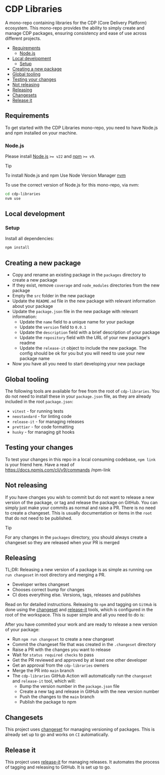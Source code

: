 # CDP Libraries

A mono-repo containing libraries for the CDP (Core Delivery Platform) ecosystem. This mono-repo provides the ability
to simply create and manage CDP packages, ensuring consistency and ease of use across different projects.

- [Requirements](#requirements)
  - [Node.js](#nodejs)
- [Local development](#local-development)
  - [Setup](#setup)
- [Creating a new package](#creating-a-new-package)
- [Global tooling](#global-tooling)
- [Testing your changes](#testing-your-changes)
- [Not releasing](#not-releasing)
- [Releasing](#releasing)
- [Changesets](#changesets)
- [Release it](#release-it)

## Requirements

To get started with the CDP Libraries mono-repo, you need to have Node.js and npm installed on your machine.

### Node.js

Please install [Node.js](http://nodejs.org/) `>= v22` and [npm](https://nodejs.org/) `>= v9`.

> [!TIP]
> To install Node.js and npm Use Node Version Manager [nvm](https://github.com/creationix/nvm)

To use the correct version of Node.js for this mono-repo, via nvm:

```bash
cd cdp-libraries
nvm use
```

## Local development

### Setup

Install all dependencies:

```bash
npm install
```

## Creating a new package

- Copy and rename an existing package in the `packages` directory to create a new package
- If they exist, remove `coverage` and `node_modules` directories from the new package
- Empty the `src` folder in the new package
- Update the `README.md` file in the new package with relevant information about your package
- Update the `package.json` file in the new package with relevant information:
  - Update the `name` field to a unique name for your package
  - Update the `version` field to `0.0.1`
  - Update the `description` field with a brief description of your package
  - Update the `repository` field with the URL of your new package's readme
  - Update the `release-it` object to include the new package. The config should be ok for you but you will need to use
    your new package name
- Now you have all you need to start developing your new package

## Global tooling

The following tools are available for free from the root of `cdp-libraries`. You do not need to install these in
your `package.json` file, as they are already included in the root `package.json`:

- `vitest` - for running tests
- `neostandard` - for linting code
- `release-it` - for managing releases
- `prettier` - for code formatting
- `husky` - for managing git hooks

## Testing your changes

To test your changes in this repo in a local consuming codebase, `npm link` is your friend here. Have a read
of https://docs.npmjs.com/cli/v9/commands /npm-link

## Not releasing

If you have changes you wish to commit but do not want to release a new version of the package, or tag and release the
package on GitHub. You can simply just make your commits as normal and raise a PR. There is no need to create a
changeset. This is usually documentation or items in the `root` that do not need to be published.

> [!TIP]
> For any changes in the `packages` directory, you should always create a changeset so they are released when your PR is
> merged

## Releasing

TL;DR: Releasing a new version of a package is as simple as running `npm run changeset` in root directory and merging a PR.

- Developer writes changeset
- Chooses correct bump for changes
- CI does everything else. Versions, tags, releases and publishes

Read on for detailed instructions. Releasing to `npm` and tagging on `GitHub` is done using
the [changeset](https://github.com/changesets/changesets) and [release-it](https://github.com/release-it/release-it)
tools, which is configured in the root of the workspace. This is super simple and all you need to do is:

After you have commited your work and are ready to release a new version of your package:

- Run `npm run changeset` to create a new changeset
- Commit the changeset file that was created in the `.changeset` directory
- Raise a PR with the changes you want to release
- Wait for `status required checks` to pass
- Get the PR reviewed and approved by at least one other developer
- Get an approval from the `cdp-libraries` owners
- Merge the PR into `main` branch
- The `cdp-libraries` GitHub Action will automatically run the `changeset` and `release-it` tool, which will:
  - Bump the version number in the `package.json` file
  - Create a new tag and release in GitHub with the new version number
  - Push the changes to the `main` branch
  - Publish the package to npm

## Changesets

This project uses [changeset](https://github.com/changesets/changesets) for managing versioning of packages. This is
already set up to go and works on `CI` automatically.

## Release it

This project uses [release-it](https://github.com/release-it) for managing releases. It automates the process of
tagging and releasing to GitHub. It is set up to go.
